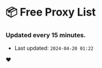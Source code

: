 # :package: Free Proxy List
### Updated every 15 minutes.

- Last updated: `2024-04-20 01:22`

:heart:
